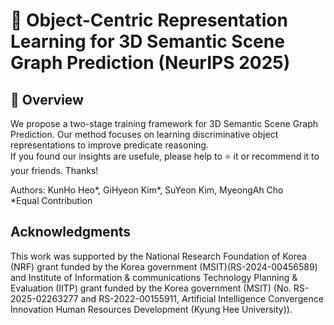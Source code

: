 # 🌌 Object-Centric Representation Learning for 3D Semantic Scene Graph Prediction (NeurIPS 2025)

## 🧩 Overview
We propose a two-stage training framework for 3D Semantic Scene Graph Prediction. Our method focuses on learning discriminative object representations to improve predicate reasoning.   
If you found our insights are usefule, please help to ⭐ it or recommend it to your friends. Thanks!

Authors: KunHo Heo*, GiHyeon Kim*, SuYeon Kim, MyeongAh Cho  
*Equal Contribution

## Acknowledgments
This work was supported by the National Research Foundation of Korea (NRF) grant funded by the Korea government (MSIT)(RS-2024-00456589) and Institute of Information & communications Technology Planning & Evaluation (IITP) grant funded by the Korea government (MSIT) (No. RS-2025-02263277 and RS-2022-00155911, Artificial Intelligence Convergence Innovation Human Resources Development (Kyung Hee University)).
